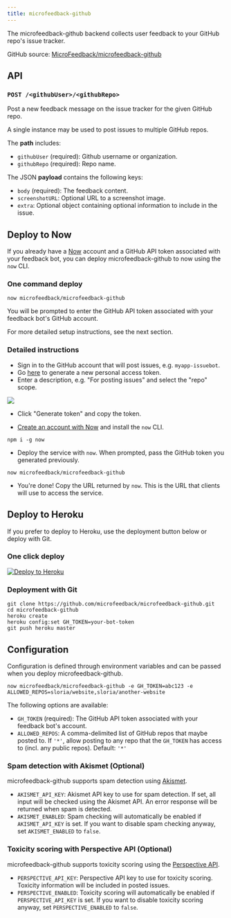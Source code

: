 ```yaml
---
title: microfeedback-github
---
```


The microfeedback-github backend collects user feedback to your GitHub
repo's issue tracker.

GitHub source: [MicroFeedback/microfeedback-github](https://github.com/MicroFeedback/microfeedback-github)

## API

### `POST /<githubUser>/<githubRepo>`

Post a new feedback message on the issue tracker for the given GitHub
repo.

A single instance may be used to post issues to multiple GitHub repos.

The **path** includes:

- `githubUser` (required): Github username or organization.
- `githubRepo` (required): Repo name.

The JSON **payload** contains the following keys:

- `body` (required): The feedback content.
- `screenshotURL`: Optional URL to a screenshot image.
- `extra`: Optional object containing optional information to include in the issue.

## Deploy to Now

If you already have a [Now](https://zeit.co/now) account and a GitHub
API token associated with your feedback bot, you can deploy
microfeedback-github to now using the `now` CLI.

### One command deploy

```
now microfeedback/microfeedback-github
```

You will be prompted to enter the GitHub API token associated
with your feedback bot's GitHub account.

For more detailed setup instructions, see the next section.

### Detailed instructions

- Sign in to the GitHub account that will post issues, e.g. `myapp-issuebot`.
- Go [here](https://github.com/settings/tokens/new) to generate a new personal access token.
- Enter a description, e.g. "For posting issues" and select the "repo" scope.

![](https://user-images.githubusercontent.com/2379650/35210363-dd5e03aa-ff8c-11e7-9ffd-fb707d58f793.png)

- Click "Generate token" and copy the token.

- [Create an account with Now](https://zeit.co/login) and install the `now` CLI.

```
npm i -g now
```

- Deploy the service with `now`. When prompted, pass the GitHub token you generated previously.

```
now microfeedback/microfeedback-github
```

- You're done! Copy the URL returned by `now`. This is the URL that clients will use to access the service.

## Deploy to Heroku

If you prefer to deploy to Heroku, use the deployment button below or
deploy with Git.

### One click deploy

[![Deploy to Heroku](https://www.herokucdn.com/deploy/button.svg)](https://heroku.com/deploy?template=https://github.com/microfeedback/microfeedback-github)

### Deployment with Git

```
git clone https://github.com/microfeedback/microfeedback-github.git
cd microfeedback-github
heroku create
heroku config:set GH_TOKEN=your-bot-token
git push heroku master
```

## Configuration

Configuration is defined through environment variables and can be passed
when you deploy microfeedback-github.

```
now microfeedback/microfeedback-github -e GH_TOKEN=abc123 -e ALLOWED_REPOS=sloria/website,sloria/another-website
```

The following options are available:

- `GH_TOKEN` (required): The GitHub API token associated with your
                         feedback bot's account.
- `ALLOWED_REPOS`: A comma-delimited list of GitHub repos that maybe
                    posted to. If `'*'`, allow posting to any repo
                    that the `GH_TOKEN` has access to (incl. any
                    public repos). Default: `'*'`

### Spam detection with Akismet (Optional)

microfeedback-github supports spam detection using
[Akismet](https://akismet.com/).

- `AKISMET_API_KEY`: Akismet API key to use for spam detection. If set,
    all input will be checked using the Akismet API. An error response
    will be returned when spam is detected.
- `AKISMET_ENABLED`: Spam checking will automatically be enabled if
    `AKISMET_API_KEY` is set. If you want to disable spam checking
    anyway, set `AKISMET_ENABLED` to `false`.

### Toxicity scoring with Perspective API (Optional)

microfeedback-github supports toxicity scoring using the [Perspective
API](https://www.perspectiveapi.com/).

- `PERSPECTIVE_API_KEY`: Perspective API key to use for toxicity
    scoring. Toxicity information will be included in posted issues.
- `PERSPECTIVE_ENABLED`: Toxicity scoring will automatically be enabled if
    `PERSPECTIVE_API_KEY` is set. If you want to disable toxicity scoring anyway,
    set `PERSPECTIVE_ENABLED` to `false`.
